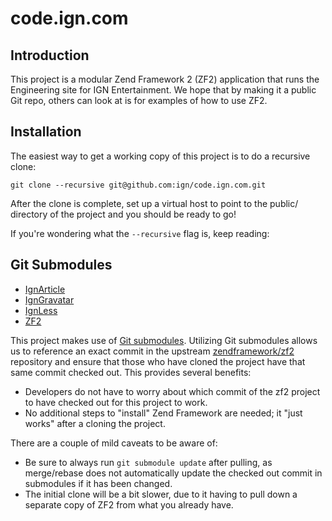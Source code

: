 code.ign.com
=======================

Introduction
------------
This project is a modular Zend Framework 2 (ZF2) application that runs the Engineering site for IGN Entertainment.
We hope that by making it a public Git repo, others can look at is for examples of how to use ZF2.


Installation
------------
The easiest way to get a working copy of this project is to do a recursive
clone:

    git clone --recursive git@github.com:ign/code.ign.com.git

After the clone is complete, set up a virtual host to point to the public/
directory of the project and you should be ready to go!

If you're wondering what the `--recursive` flag is, keep reading:

Git Submodules
--------------

* [IgnArticle](https://github.com/ign/IgnArticle)
* [IgnGravatar](https://github.com/ign/IgnGravatar)
* [IgnLess](https://github.com/ign/IgnLess)
* [ZF2](https://github.com/zendframework/zf2)


This project makes use of [Git submodules](http://book.git-scm.com/5_submodules.html).
Utilizing Git submodules allows us to reference an exact commit in the upstream
[zendframework/zf2](https://github.com/zendframework/zf2) repository and ensure
that those who have cloned the project have that same commit checked out. This
provides several benefits:

* Developers do not have to worry about which commit of the zf2 project to have
  checked out for this project to work.
* No additional steps to "install" Zend Framework are needed; it "just works"
  after a cloning the project.

There are a couple of mild caveats to be aware of:

* Be sure to always run `git submodule update` after pulling, as merge/rebase
  does not automatically update the checked out commit in submodules if it has
  been changed.
* The initial clone will be a bit slower, due to it having to pull down a
  separate copy of ZF2 from what you already have.
